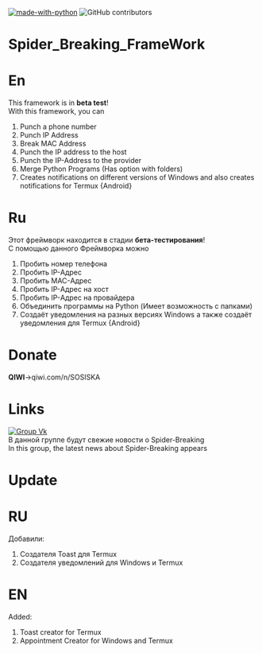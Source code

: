 [![made-with-python](https://img.shields.io/badge/Made%20with-Python-1f425f.svg)](https://www.python.org/)
![GitHub contributors](https://img.shields.io/badge/GitHub%20Contributors-1-blue)

# Spider_Breaking_FrameWork
# En
This framework is in <b>beta test</b>!<br>
With this framework, you can<br>
1) Punch a phone number<br>
2) Punch IP Address<br>
3) Break MAC Address<br>
4) Punch the IP address to the host<br>
5) Punch the IP-Address to the provider<br>
6) Merge Python Programs (Has option with folders)
7) Creates notifications on different versions of Windows and also creates notifications for Termux {Android}<br>
# Ru
Этот фреймворк находится в стадии <b>бета-тестирования</b>!<br>
С помощью данного Фреймворка можно<br>
1) Пробить номер телефона<br>
2) Пробить IP-Адрес<br>
3) Пробить MAC-Адрес<br>
4) Пробить IP-Адрес на хост<br>
5) Пробить IP-Адрес на провайдера<br> 
6) Объединить программы на Python (Имеет возможность с папками)<br>
7) Создаёт уведомления на разных версиях Windows а также создаёт уведомления для Termux {Android}<br>
# Donate
<b>QIWI</b>->qiwi.com/n/SOSISKA<br>
# Links
[![Group Vk](https://img.shields.io/badge/Group-VK-blue)](https://vk.com/spider_breaking)<br>
В данной группе будут свежие новости о Spider-Breaking<br>
In this group, the latest news about Spider-Breaking appears<br>
# Update
# RU
Добавили:<br>
1) Создателя Toast для Termux<br>
2) Создателя уведомлений для Windows и Termux<br>
# EN
Added:<br>
1) Toast creator for Termux<br>
2) Appointment Creator for Windows and Termux<br>
